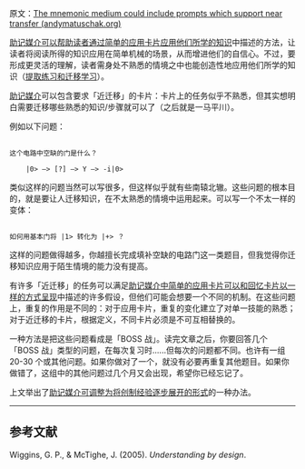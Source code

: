 原文：[The mnemonic medium could include prompts which support near transfer (andymatuschak.org)](https://notes.andymatuschak.org/z6MSrv4m23Z41Gwic6ts3i7Hiy63hdNKH8MbZ)

[助记媒介可以帮助读者通过简单的应用卡片应用他们所学的知识](https://notes.andymatuschak.org/z6Y8xDS2AJyE1d34X99y14Sk1A7YCNas5kFjA)中描述的方法，让读者将阅读所得的知识应用在简单机械的场景，从而增进他们的自信心。不过，要形成更灵活的理解，读者需身处不熟悉的情境之中也能创造性地应用他们所学的知识（[提取练习和迁移学习](https://notes.andymatuschak.org/z2a8QGPfUmdLCVokLaegNzmaU6ehC58CUtYi)）。

[助记媒介](https://notes.andymatuschak.org/z4rRX3qwSSJRsEkdXKwH2shamgHNeRthrMLiF)可以包含要求「近迁移」的卡片：卡片上的任务似乎不熟悉，但其实想明白需要迁移哪些熟悉的知识/步骤就可以了（之后就是一马平川）。

例如以下问题：

```

这个电路中空缺的门是什么？

	|0> —> [?] —> Y —> -i|0>

```

类似这样的问题当然可以写很多，但这样似乎就有些南辕北辙。这些问题的根本目的，就是要让人迁移知识，在不太熟悉的情境中运用起来。可以写一个不太一样的变体：

```

如何用基本门将 |1> 转化为 |+> ？

```

这样的问题做得越多，你越擅长完成填补空缺的电路门这一类题目，但我觉得你迁移知识应用于陌生情境的能力没有提高。

有许多「近迁移」的任务可以满足[助记媒介中简单的应用卡片可以和回忆卡片以一样的方式呈现](https://notes.andymatuschak.org/z7G53bg3it1M673EPpYfNfufbzyRqqKBkt3oZ)中描述的许多假设，但他们可能会想要一个不同的机制。在这些问题上，重复的作用是不同的：对于应用卡片，重复的变化建立了对单一技能的熟悉；对于近迁移的卡片，根据定义，不同卡片必须是不可互相替换的。

一种方法是把这些问题看成是「BOSS 战」。读完文章之后，你要回答几个「BOSS 战」类型的问题，在每次复习时......但每次的问题都不同。也许有一组 20-30 个或其他问题。如果你做对了一个，就没有必要再重复其他题目。如果你做错了，这组中的其他问题过几个月又会出现，希望你已经忘记了。

上文举出了[助记媒介可调整为将创制经验逐步展开的形式](https://notes.andymatuschak.org/zvzwYeFU3Au4Ya2uVh2k3BUu8udZB7NSrAdL)的一种办法。

------

## 参考文献

Wiggins, G. P., & McTighe, J. (2005). *Understanding by design*.
